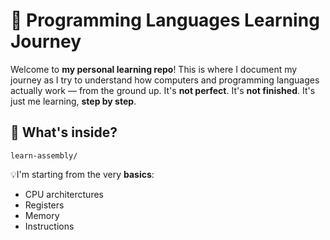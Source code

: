 # 🚀 Programming Languages Learning Journey
Welcome to **my personal learning repo**!
This is where I document my journey as I try to understand how computers and programming languages actually work — from the ground up.
It's **not perfect**. It's **not finished**. It's just me learning, **step by step**.

## 📂 What's inside?
`learn-assembly/`

💡I'm starting from the very **basics**:
- CPU architerctures
- Registers
- Memory
- Instructions
